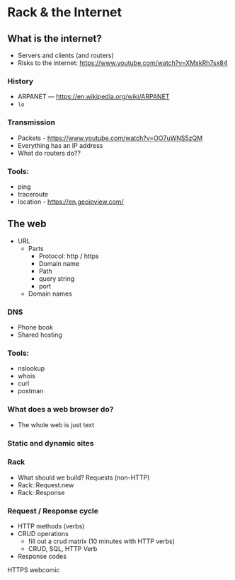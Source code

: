 # Rack & the Internet

## What is the internet?
* Servers and clients (and routers)
* Risks to the internet: https://www.youtube.com/watch?v=XMxkRh7sx84

### History
* ARPANET — https://en.wikipedia.org/wiki/ARPANET
* `lo`
 
### Transmission
* Packets - https://www.youtube.com/watch?v=OO7uWNS5zQM
* Everything has an IP address
* What do routers do??

### Tools:
* ping
* traceroute
* location - https://en.geoipview.com/

## The web
* URL
  * Parts
     - Protocol: http / https
     - Domain name
     - Path
     - query string
     - port
  * Domain names

### DNS
  * Phone book
  * Shared hosting

### Tools:
* nslookup
* whois
* curl
* postman

### What does a web browser do?
* The whole web is just text

### Static and dynamic sites

### Rack
* What should we build? Requests (non-HTTP)
* Rack::Request.new
* Rack::Response

### Request / Response cycle
* HTTP methods (verbs)
* CRUD operations
  * fill out a crud matrix (10 minutes with HTTP verbs)
  * CRUD, SQL, HTTP Verb
* Response codes


HTTPS webcomic 
